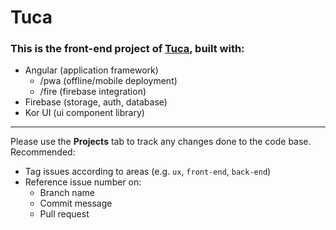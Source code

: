 # Tuca

### This is the front-end project of **[Tuca](https://tuca.app/)**, built with:

- Angular (application framework)
  - /pwa (offline/mobile deployment)
  - /fire (firebase integration)
- Firebase (storage, auth, database)
- Kor UI (ui component library)

---

Please use the **Projects** tab to track any changes done to the code base. Recommended:

- Tag issues according to areas (e.g. `ux`, `front-end`, `back-end`)
- Reference issue number on:
  - Branch name
  - Commit message
  - Pull request
